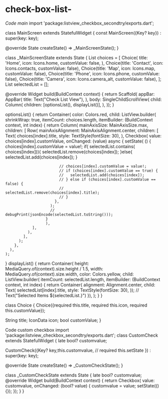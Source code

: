 # check-box-list-
*Code main*
import 'package:listview_checkbox_secondtry/exports.dart';

class MainScreen extends StatefulWidget {
  const MainScreen({Key? key}) : super(key: key);

  @override
  State<MainScreen> createState() => _MainScreenState();
}

class _MainScreenState extends State<MainScreen> {
  List<Choice> choices = <Choice>[
    Choice(
      title: 'Home',
      icon: Icons.home,
      customValue: false,
    ),
    Choice(title: 'Contact', icon: Icons.contacts, customValue: false),
    Choice(title: 'Map', icon: Icons.map, customValue: false),
    Choice(title: 'Phone', icon: Icons.phone, customValue: false),
    Choice(title: 'Camera', icon: Icons.camera_alt, customValue: false),
  ];
  List<Choice> selectedList = [];

  @override
  Widget build(BuildContext context) {
    return Scaffold(
        appBar: AppBar(
          title: Text("Check List View"),
        ),
        body: SingleChildScrollView(
          child: Column(
            children: [optionsList(),
              displayList()],
          ),
        ));
  }

  optionsList() {
    return Container(
      color: Colors.red,
      child: ListView.builder(
        shrinkWrap: true,
        itemCount: choices.length,
        itemBuilder: (BuildContext context, int index) {
          return Column(
            mainAxisSize: MainAxisSize.max,
            children: [
              Row(
                mainAxisAlignment: MainAxisAlignment.center,
                children: [
                  Text(
                    choices[index].title,
                    style: TextStyle(fontSize: 30),
                  ),
                  Checkbox(
                      value: choices[index].customValue,
                      onChanged: (value) async {
                        setState(
                          () {
                            choices[index].customValue = value!;
                           if( selectedList.contains( choices[index])){
                             selectedList.remove(choices[index]);
                           }else{
                             selectedList.add(choices[index]);
                           }

                            // choices[index].customValue = value!;
                            // if (choices[index].customValue == true) {
                            //   selectedList.add(choices[index]);
                            // } else if (choices[index].customValue == false) {
                            //   selectedList.remove(choices[index].title);
                            // }
                          },
                        );
                        // debugPrint(jsonEncode(selectedList.toString()));
                      }
                      ),
                ],
              ),
            ],
          );
        },
      ),
    );
  }
  displayList() {
    return Container(
      height: MediaQuery.of(context).size.height / 1.5,
      width: MediaQuery.of(context).size.width,
      color: Colors.yellow,
      child: ListView.builder(
          itemCount: selectedList.length,
          itemBuilder: (BuildContext context, int index) {
            return Container(
                alignment: Alignment.center,
                child: Text(
                  selectedList[index].title,
                  style: TextStyle(fontSize: 30),
                ));
            // Text("Selected Items ${selectedList.}")
          }),
    );
  }
}

class Choice {
  Choice({required this.title, required this.icon, required this.customValue});

  String title;
  IconData icon;
  bool customValue;
}


Code custom checkbox
import 'package:listview_checkbox_secondtry/exports.dart';
class CustomCheck extends StatefulWidget {
  late bool? customvalue;

  CustomCheck({Key? key,this.customvalue,
    // required this.setState
  }) : super(key: key);

  @override
  State<CustomCheck> createState() => _CustomCheckState();
}

class _CustomCheckState extends State<CustomCheck> {
  late bool? customvalue;
  @override
  Widget build(BuildContext context) {
    return Checkbox(
        value: customvalue,
        onChanged: (bool? value) {
          customvalue = value;
          setState(() {});
        });
  }
}

